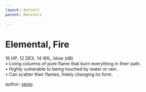 ```yaml
---
layout: default
parent: Monsters 
   
--- 
```

# Elemental, Fire
16 HP, 12 DEX, 14 WIL, blow (d8)  
• Living columns of pure flame that burn everything in their path.  
• Highly vulnerable to being touched by water or rain.  
• Can scatter their flames, freely changing its form.  




author: [xenio](https://xenioinabottle.blogspot.com/2021/02/classic-monsters-for-cairnito-part-1.html) 


